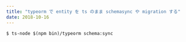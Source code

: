 ```yaml
---
title: "typeorm で entity を ts のまま schemasync や migration する"
date: 2018-10-16
---
```


`$ ts-node $(npm bin)/typeorm schema:sync`
